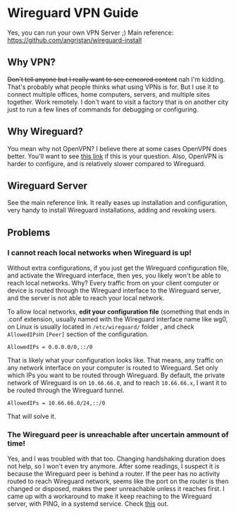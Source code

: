 # Wireguard VPN Guide
Yes, you can run your own VPN Server ;)
Main reference: https://github.com/angristan/wireguard-install

## Why VPN?
~~Don't tell anyone but I really want to see cencored content~~ nah I'm kidding. That's probably what people thinks what using VPNs is for. But I use it to connect multiple offices, home computers, servers, and multiple sites together. Work remotely. I don't want to visit a factory that is on another city just to run a few lines of commands for debugging or configuring. 

## Why Wireguard?
You mean why not OpenVPN? I believe there at some cases OpenVPN does better. You'll want to see [this link](https://www.top10vpn.com/guides/wireguard-vs-openvpn/) if this is your question. Also, OpenVPN is harder to configure, and is relatively slower compared to Wireguard.

## Wireguard Server
See the main reference link. It really eases up installation and configuration, very handy to install Wireguard installations, adding and revoking users.

## Problems
### I cannot reach local networks when Wireguard is up!
Without extra configurations, if you just get the Wireguard configuration file, and activate the Wireguard interface, then yes, you likely won't be able to reach local networks. Why? Every traffic from on your client computer or device is routed through the Wireguard interface to the Wireguard server, and the server is not able to reach your local network.

To allow local networks, **edit your configuration file** (something that ends in .conf extension, usually named with the Wireguard interface name like wg0, on Linux is usually located in `/etc/wireguard/` folder , and check `AllowedIPs`in `[Peer]` section of the configuration.
```
AllowedIPs = 0.0.0.0/0,::/0
```

That is likely what your configuration looks like. That means, any traffic on any network interface on your computer is routed to Wireguard. Set only which IPs you want to be routed through Wireguard. By default, the private network of Wireguard is on `10.66.66.0`, and to reach `10.66.66.x`, I want it to be routed through the Wireguard tunnel.
```
AllowedIPs = 10.66.66.0/24,::/0
```

That will solve it.

### The Wireguard peer is unreachable after uncertain ammount of time!
Yes, and I was troubled with that too. Changing handshaking duration does not help, so I won't even try anymore. After some readings, I suspect it is because the Wireguard peer is behind a router. If the peer has no activity routed to reach Wireguard network, seems like the port on the router is then changed or disposed, makes the peer unreachable unless it reaches first. I came up with a workaround to make it keep reaching to the Wireguard server, with PING, in a systemd service. Check [this](https://github.com/seikosantana/wg-keepalive-ping) out.
